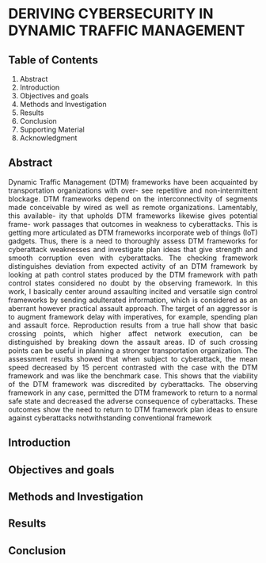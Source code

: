 # DERIVING CYBERSECURITY IN DYNAMIC TRAFFIC MANAGEMENT


## Table of Contents

1. Abstract
2. Introduction
3. Objectives and goals
4. Methods and Investigation
5. Results
6. Conclusion
7. Supporting Material
8. Acknowledgment 

## Abstract

<div style="text-align: justify "> Dynamic Traffic Management (DTM) frameworks have been acquainted by transportation organizations with over- see repetitive and non-intermittent blockage. DTM frameworks depend on the interconnectivity of segments made conceivable by wired as well as remote organizations. Lamentably, this available- ity that upholds DTM frameworks likewise gives potential frame- work passages that outcomes in weakness to cyberattacks. This is getting more articulated as DTM frameworks incorporate web of things (IoT) gadgets. Thus, there is a need to thoroughly assess DTM frameworks for cyberattack weaknesses and investigate plan ideas that give strength and smooth corruption even with cyberattacks. The checking framework distinguishes deviation from expected activity of an DTM framework by looking at path control states produced by the DTM framework with path control states considered no doubt by the observing framework. In this work, I basically center around assaulting incited and versatile sign control frameworks by sending adulterated information, which is considered as an aberrant however practical assault approach. The target of an aggressor is to augment framework delay with imperatives, for example, spending plan and assault force. Reproduction results from a true hall show that basic crossing points, which higher affect network execution, can be distinguished by breaking down the assault areas. ID of such crossing points can be useful in planning a stronger transportation organization. The assessment results showed that when subject to cyberattack, the mean speed decreased by 15 percent contrasted with the case with the DTM framework and was like the benchmark case. This shows that the viability of the DTM framework was discredited by cyberattacks. The observing framework in any case, permitted the DTM framework to return to a normal safe state and decreased the adverse consequence of cyberattacks. These outcomes show the need to return to DTM framework plan ideas to ensure against cyberattacks notwithstanding conventional framework</div>
  
## Introduction

## Objectives and goals

## Methods and Investigation

## Results

## Conclusion

